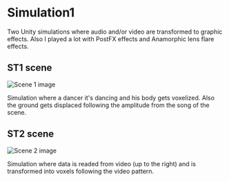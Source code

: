 # Simulation1

Two Unity simulations where audio and/or video are transformed to graphic effects. Also I played a lot with PostFX effects and Anamorphic lens flare effects.

## ST1 scene

![Scene 1 image](http://www.juanmaramon.com/assets/img/grid/dance.png)

Simulation where a dancer it's dancing and his body gets voxelized. Also the ground gets displaced following the amplitude from the song of the scene.

## ST2 scene

![Scene 2 image](http://www.juanmaramon.com/assets/img/grid/santaDance.png)

Simulation where data is readed from video (up to the right) and is transformed into voxels following the video pattern.
